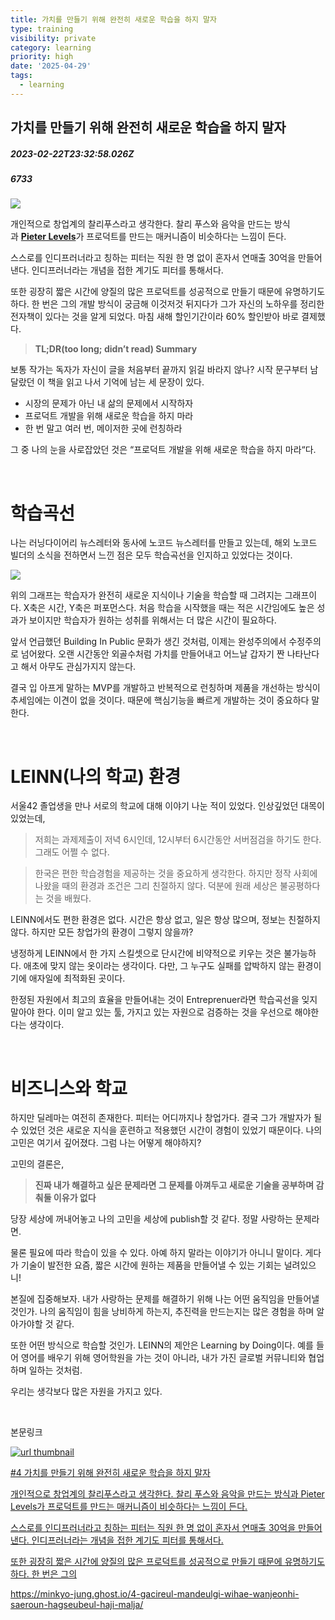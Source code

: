 ```yaml
---
title: 가치를 만들기 위해 완전히 새로운 학습을 하지 말자
type: training
visibility: private
category: learning
priority: high
date: '2025-04-29'
tags:
  - learning
---
```

## 가치를 만들기 위해 완전히 새로운 학습을 하지 말자
##### 2023-02-22T23:32:58.026Z
##### 6733

<p><img src="https://media.disquiet.io/images/makerlog/50ad4e911c8343620ed2dc464e556f47db457002ac378b2fc8f8c0e2ab66b89c"></p><p>개인적으로 창업계의 찰리푸스라고 생각한다. 찰리 푸스와 음악을 만드는 방식과&nbsp;<a href="https://twitter.com/levelsio" rel="noopener noreferrer" target="_blank"><strong>Pieter Levels</strong></a>가 프로덕트를 만드는 매커니즘이 비슷하다는 느낌이 든다.</p><p>스스로를 인디프러너라고 칭하는 피터는 직원 한 명 없이 혼자서 연매출 30억을 만들어낸다. 인디프러너라는 개념을 접한 계기도 피터를 통해서다.</p><p>또한 굉장히 짧은 시간에 양질의 많은 프로덕트를 성공적으로 만들기 때문에 유명하기도 하다. 한 번은 그의 개발 방식이 궁금해 이것저것 뒤지다가 그가 자신의 노하우를 정리한 전자책이 있다는 것을 알게 되었다. 마침 새해 할인기간이라 60% 할인받아 바로 결제했다.</p><blockquote><strong>TL;DR(too long; didn’t read) Summary</strong></blockquote><p>보통 작가는 독자가 자신이 글을 처음부터 끝까지 읽길 바라지 않나? 시작 문구부터 남달랐던 이 책을 읽고 나서 기억에 남는 세 문장이 있다.</p><ul><li>시장의 문제가 아닌 내 삶의 문제에서 시작하자</li><li>프로덕트 개발을 위해 새로운 학습을 하지 마라</li><li>한 번 말고 여러 번, 메이저한 곳에 런칭하라</li></ul><p>그 중 나의 눈을 사로잡았던 것은 “프로덕트 개발을 위해 새로운 학습을 하지 마라“다.</p><p><br></p><h1>학습곡선</h1><p>나는 러닝다이어리 뉴스레터와 동사에 노코드 뉴스레터를 만들고 있는데, 해외 노코드 빌더의 소식을 전하면서 느낀 점은 모두 학습곡선을 인지하고 있었다는 것이다.</p><p><img src="https://media.disquiet.io/images/makerlog/cca24952a86fec658e1bdf27579bbfc555bf6ec3485aa555d86db00f4e3db146"></p><p>위의 그래프는 학습자가 완전히 새로운 지식이나 기술을 학습할 때 그려지는 그래프이다. X축은 시간, Y축은 퍼포먼스다. 처음 학습을 시작했을 때는 적은 시간임에도 높은 성과가 보이지만 학습자가 원하는 성취를 위해서는 더 많은 시간이 필요하다.</p><p>앞서 언급했던 Building In Public 문화가 생긴 것처럼, 이제는 완성주의에서 수정주의로 넘어왔다. 오랜 시간동안 외골수처럼 가치를 만들어내고 어느날 갑자기 짠 나타난다고 해서 아무도 관심가지지 않는다.</p><p>결국 입 아프게 말하는 MVP를 개발하고 반복적으로 런칭하며 제품을 개선하는 방식이 추세임에는 이견이 없을 것이다. 때문에 핵심기능을 빠르게 개발하는 것이 중요하다 말한다.</p><p><br></p><h1>LEINN(나의 학교) 환경</h1><p>서울42 졸업생을 만나 서로의 학교에 대해 이야기 나눈 적이 있었다. 인상깊었던 대목이 있었는데,</p><blockquote>저희는 과제제출이 저녁 6시인데, 12시부터 6시간동안 서버점검을 하기도 한다. 그래도 어쩔 수 없다.</blockquote><blockquote>한국은 편한 학습경험을 제공하는 것을 중요하게 생각한다. 하지만 정작 사회에 나왔을 때의 환경과 조건은 그리 친절하지 않다. 덕분에 원래 세상은 불공평하다는 것을 배웠다.</blockquote><p>LEINN에서도 편한 환경은 없다. 시간은 항상 없고, 일은 항상 많으며, 정보는 친절하지 않다. 하지만 모든 창업가의 환경이 그렇지 않을까?</p><p>냉정하게 LEINN에서 한 가지 스킬셋으로 단시간에 비약적으로 키우는 것은 불가능하다. 애초에 맞지 않는 옷이라는 생각이다. 다만, 그 누구도 실패를 압박하지 않는 환경이기에 애자일에 최적화된 곳이다.</p><p>한정된 자원에서 최고의 효율을 만들어내는 것이 Entreprenuer라면 학습곡선을 잊지 말아야 한다. 이미 알고 있는 툴, 가지고 있는 자원으로 검증하는 것을 우선으로 해야한다는 생각이다.</p><p><br></p><h1>비즈니스와 학교</h1><p>하지만 딜레마는 여전히 존재한다. 피터는 어디까지나 창업가다. 결국 그가 개발자가 될 수 있었던 것은 새로운 지식을 훈련하고 적용했던 시간이 경험이 있었기 때문이다. 나의 고민은 여기서 깊어졌다. 그럼 나는 어떻게 해야하지?</p><p>고민의 결론은,</p><blockquote><strong>진짜 내가 해결하고 싶은 문제라면 그 문제를 아껴두고 새로운 기술을 공부하며 감춰둘 이유가 없다</strong></blockquote><p>당장 세상에 꺼내어놓고 나의 고민을 세상에 publish할 것 같다. 정말 사랑하는 문제라면.</p><p>물론 필요에 따라 학습이 있을 수 있다. 아예 하지 말라는 이야기가 아니니 말이다. 게다가 기술이 발전한 요즘, 짧은 시간에 원하는 제품을 만들어낼 수 있는 기회는 널려있으니!</p><p>본질에 집중해보자. 내가 사랑하는 문제를 해결하기 위해 나는 어떤 움직임을 만들어낼 것인가. 나의 움직임이 힘을 낭비하게 하는지, 추진력을 만드는지는 많은 경험을 하며 알아가야할 것 같다.</p><p>또한 어떤 방식으로 학습할 것인가. LEINN의 제안은 Learning by Doing이다. 예를 들어 영어를 배우기 위해 영어학원을 가는 것이 아니라, 내가 가진 글로벌 커뮤니티와 협업하며 일하는 것처럼.</p><p>우리는 생각보다 많은 자원을 가지고 있다.</p><p><br></p><p>본문링크</p><div class="bookmark" contenteditable="false" data="{&quot;metadata&quot;:{&quot;title&quot;:&quot;#4 가치를 만들기 위해 완전히 새로운 학습을 하지 말자&quot;,&quot;description&quot;:&quot;개인적으로 창업계의 찰리푸스라고 생각한다. 찰리 푸스와 음악을 만드는 방식과 Pieter Levels가 프로덕트를 만드는 매커니즘이 비슷하다는 느낌이 든다.\n\n스스로를 인디프러너라고 칭하는 피터는 직원 한 명 없이 혼자서 연매출 30억을 만들어낸다. 인디프러너라는 개념을 접한 계기도 피터를 통해서다.\n\n또한 굉장히 짧은 시간에 양질의 많은 프로덕트를 성공적으로 만들기 때문에 유명하기도 하다. 한 번은 그의&quot;,&quot;language&quot;:&quot;en&quot;,&quot;type&quot;:&quot;article&quot;,&quot;url&quot;:&quot;https://minkyo-jung.ghost.io/4-gacireul-mandeulgi-wihae-wanjeonhi-saeroun-hagseubeul-haji-malja/&quot;,&quot;provider&quot;:&quot;정민교의 Learning Diary&quot;,&quot;keywords&quot;:[&quot;LEINN&quot;],&quot;published&quot;:&quot;2023-02-13T00:10:41.000Z&quot;,&quot;modified&quot;:&quot;2023-02-15T22:10:56.000Z&quot;,&quot;twitter&quot;:&quot;@ghost&quot;,&quot;image&quot;:&quot;https://minkyo-jung.ghost.io/content/images/2023/02/0-0.0.------------.webp&quot;,&quot;icon&quot;:&quot;https://minkyo-jung.ghost.io/content/images/size/w256h256/2023/02/IMG_1128-1.png&quot;},&quot;imgUrl&quot;:&quot;https://minkyo-jung.ghost.io/content/images/2023/02/0-0.0.------------.webp&quot;,&quot;url&quot;:&quot;https://minkyo-jung.ghost.io/4-gacireul-mandeulgi-wihae-wanjeonhi-saeroun-hagseubeul-haji-malja/&quot;}"><a href="https://minkyo-jung.ghost.io/4-gacireul-mandeulgi-wihae-wanjeonhi-saeroun-hagseubeul-haji-malja/" target="_blank" rel="noreferrer" class="sc-khsrKC ldFSQn"><img src="https://minkyo-jung.ghost.io/content/images/2023/02/0-0.0.------------.webp" class="meta-image" alt="url thumbnail" referrerpolicy="no-referrer"><div class="meta-info"><p class="meta-title">#4 가치를 만들기 위해 완전히 새로운 학습을 하지 말자</p><p class="meta-description">개인적으로 창업계의 찰리푸스라고 생각한다. 찰리 푸스와 음악을 만드는 방식과 Pieter Levels가 프로덕트를 만드는 매커니즘이 비슷하다는 느낌이 든다.

스스로를 인디프러너라고 칭하는 피터는 직원 한 명 없이 혼자서 연매출 30억을 만들어낸다. 인디프러너라는 개념을 접한 계기도 피터를 통해서다.

또한 굉장히 짧은 시간에 양질의 많은 프로덕트를 성공적으로 만들기 때문에 유명하기도 하다. 한 번은 그의</p><p class="meta-url">https://minkyo-jung.ghost.io/4-gacireul-mandeulgi-wihae-wanjeonhi-saeroun-hagseubeul-haji-malja/</p></div></a></div><p><br></p>
